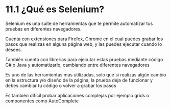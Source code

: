 # 11.1 ¿Qué es Selenium?

Selenium es una suite de herramientas que te permite automatizar tus pruebas en diferentes navegadores.

Cuenta con extensiones para Firefox, Chrome en el cual puedes grabar los pasos que realizas en alguna página web, y las puedes ejecutar cuando lo desees.

También cuenta con librerias para ejecutar estas pruebas mediante código C\# o Java y automatizarlo, cambiando entre diferentes navegadores

Es uno de las herramientas mas utilizadas, solo que si realizas algún cambio en la estructura y/o diseño de la página, la prueba deja de funcionar y debes cambiar tu código o volver a grabar los pasos 

Es también díficil probar aplicaciones complejas por ejemplo grids o componentes como AutoComplete

